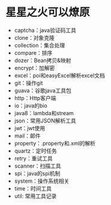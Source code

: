 # **星星之火可以燎原**
- captcha：java验证码工具
- clone：对象克隆
- collection：集合处理
- compare：排序
- dozer：Bean拷贝&映射
- encrypt：加解密
- excel：poi和easyExcel解析excel文档
- git：操作git
- guava：谷歌java工具包
- http：Http客户端
- io：java的bio
- java8：lambda和stream
- json：常用JSON解析工具
- jwt：jwt使用
- mail：邮件
- property：.property和.xml的解析
- quartz：定时任务
- retry：重试工具
- scanner：扫描工具
- spi：java的spi机制
- system：操作系统相关
- time：时间工具
- util: 常用工具记录



